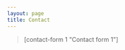 ```yaml
---
layout: page
title: Contact
---
```


<blockquote>[contact-form 1 "Contact form 1"]<br>
<dl class="entry-meta"> <!--ADSENSE -->
<script type="text/javascript">// <![CDATA[
google_ad_client = "ca-pub-6959391664103199";
/* Large Rectangle for Contact Us */
google_ad_slot = "1850427085";
google_ad_width = 336;
google_ad_height = 280;
// ]]></script>
<script src="http://pagead2.googlesyndication.com/pagead/show_ads.js" type="text/javascript">
</script>
<!-- --> </dl></blockquote>
